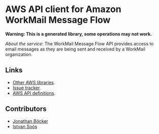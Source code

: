 # AWS API client for Amazon WorkMail Message Flow

**Warning: This is a generated library, some operations may not work.**

*About the service:*
The WorkMail Message Flow API provides access to email messages as they are
being sent and received by a WorkMail organization.

## Links

- [Other AWS libraries](https://github.com/agilord/aws_client/tree/master/generated).
- [Issue tracker](https://github.com/agilord/aws_client/issues).
- [AWS API definitions](https://github.com/aws/aws-sdk-js/tree/master/apis).

## Contributors

- [Jonathan Böcker](https://github.com/Schwusch)
- [Istvan Soós](https://github.com/isoos)

